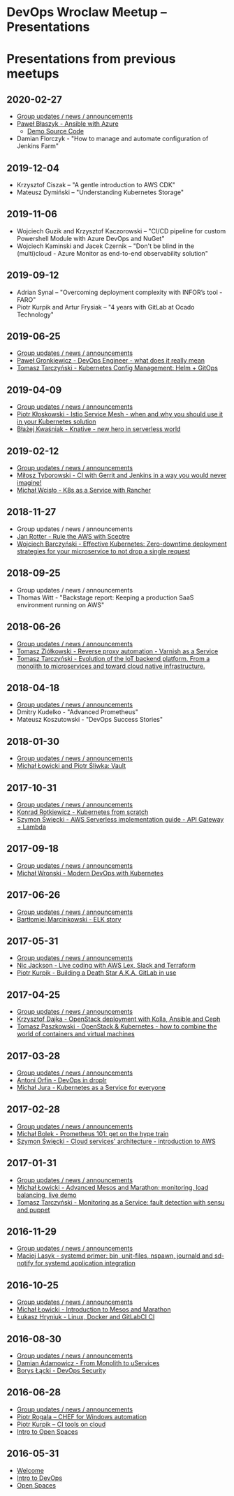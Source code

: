 # DevOps Wroclaw Meetup – Presentations


Presentations from previous meetups
===================================

2020-02-27
----------
- [Group updates / news / announcements](https://github.com/devopswroclaw/presentations/raw/master/slides/devopswroclaw_2020-02-27/2020-02_Group_updates_news_announcements.pdf)
- [Paweł Błaszyk - Ansible with Azure](https://github.com/devopswroclaw/presentations/raw/master/slides/devopswroclaw_2020-02-27/Pawel_Blaszyk_-_Ansible_with_Azure.pdf)
  - [Demo Source Code](https://github.com/devopswroclaw/presentations/raw/master/materials/devopswroclaw_2020-02-27/Pawel_Blaszyk_-_Ansible_with_Azure.zip)
- Damian Florczyk - "How to manage and automate configuration of Jenkins Farm"

2019-12-04
----------
- Krzysztof Ciszak – "A gentle introduction to AWS CDK"
- Mateusz Dymiński – "Understanding Kubernetes Storage"

2019-11-06
----------
- Wojciech Guzik and Krzysztof Kaczorowski – "CI/CD pipeline for custom Powershell Module with Azure DevOps and NuGet"
- Wojciech Kaminski and Jacek Czernik – "Don't be blind in the (multi)cloud - Azure Monitor as end-to-end observability solution"

2019-09-12
----------
- Adrian Synal – "Overcoming deployment complexity with INFOR’s tool - FARO"
- Piotr Kurpik and Artur Frysiak – "4 years with GitLab at Ocado Technology"

2019-06-25
----------
- [Group updates / news / announcements](https://github.com/devopswroclaw/presentations/raw/master/slides/devopswroclaw_2019-06-25/2019-06_Group_updates_news_announcements.pdf)
- [Paweł Gronkiewicz - DevOps Engineer - what does it really mean](https://github.com/devopswroclaw/presentations/raw/master/slides/devopswroclaw_2019-06-25/Pawel_Gronkiewicz-DevOps_Engineer.pdf)
- [Tomasz Tarczyński - Kubernetes Config Management: Helm + GitOps](https://github.com/devopswroclaw/presentations/raw/master/slides/devopswroclaw_2019-06-25/Tomasz_Tarczynski_-_Config_management_for_Kubernetes_-_GitOps_+_Helm.pdf)

2019-04-09
----------
- [Group updates / news / announcements](https://github.com/devopswroclaw/presentations/raw/master/slides/devopswroclaw_2019-04-09/2019-04_Group_updates_news_announcements.pdf)
- [Piotr Kłoskowski - Istio Service Mesh - when and why you should use it in your Kubernetes solution](https://github.com/devopswroclaw/presentations/raw/master/slides/devopswroclaw_2019-04-09/Piotr_Kloskowski_-_Istio_Service_Mesh.pdf)
- [Błażej Kwaśniak - Knative - new hero in serverless world](https://github.com/devopswroclaw/presentations/raw/master/slides/devopswroclaw_2019-04-09/Blazej_Kwasniak_-_Knative.pdf)

2019-02-12
----------
- [Group updates / news / announcements](https://github.com/devopswroclaw/presentations/raw/master/slides/devopswroclaw_2019-02-12/2019-02_Group_updates_news_announcements.pdf)
- [Miłosz Tyborowski - CI with Gerrit and Jenkins in a way you would never imagine!](https://github.com/devopswroclaw/presentations/raw/master/slides/devopswroclaw_2019-02-12/Milosz_Tyborowski_-_CI_with_Gerrit_and_Jenkins_in_a_way_you_would_never_imagine.pdf)
- [Michał Wcisło - K8s as a Service with Rancher](https://github.com/devopswroclaw/presentations/raw/master/slides/devopswroclaw_2019-02-12/Michal_Wcislo_-_K8s_as_a_Service_with_Rancher.pdf)

2018-11-27
----------
- Group updates / news / announcements
- [Jan Rotter - Rule the AWS with Sceptre](https://github.com/janrotter/sceptre_devops_meetup)
- [Wojciech Barczyński  - Effective Kubernetes: Zero-downtime deployment strategies for your microservice to not drop a single request](https://www.slideshare.net/WojciechBarczyski/zero-downtime-deployment-of-microservices-with-kubernetes)

2018-09-25
----------
- Group updates / news / announcements
- Thomas Witt - "Backstage report: Keeping a production SaaS environment running on AWS"

2018-06-26
----------
- [Group updates / news / announcements](https://github.com/devopswroclaw/presentations/raw/master/slides/devopswroclaw_2018-06-26/2018-06_Group_updates_news_announcements.pdf)
- [Tomasz Ziółkowski - Reverse proxy automation - Varnish as a Service](https://github.com/devopswroclaw/presentations/raw/master/slides/devopswroclaw_2018-06-26/Tomasz_Ziolkowski_-_Reverse_proxy_automation_-_Varnish_as_a_Service.pdf)
- [Tomasz Tarczyński - Evolution of the IoT backend platform. From a monolith to microservices and toward cloud native infrastructure.](https://github.com/devopswroclaw/presentations/raw/master/slides/devopswroclaw_2018-06-26/Tomasz_Tarczynski_-_Evolution_of_the_IoT_backend_platform.pdf)

2018-04-18
----------
- [Group updates / news / announcements](https://github.com/devopswroclaw/presentations/raw/master/slides/devopswroclaw_2018-04-18/2018-04_Group_updates_news_announcements.pdf)
- Dmitry Kudelko - "Advanced Prometheus"
- Mateusz Koszutowski - "DevOps Success Stories"

2018-01-30
----------
- [Group updates / news / announcements](https://github.com/devopswroclaw/presentations/raw/master/slides/devopswroclaw_2018-01-30/2018-01_Group_updates_news_announcements.pdf)
- [Michał Łowicki and Piotr Śliwka: Vault](https://github.com/devopswroclaw/presentations/raw/master/slides/devopswroclaw_2018-01-30/Michal_Lowicki_and_Piotr_Sliwka_-_Introduction_to_Vault.pdf)

2017-10-31
----------
- [Group updates / news / announcements](https://github.com/devopswroclaw/presentations/raw/master/slides/devopswroclaw_2017-10-31/2017-10_Group_updates_news_announcements.pdf)
- [Konrad Rotkiewicz - Kubernetes from scratch](https://github.com/devopswroclaw/presentations/raw/master/slides/devopswroclaw_2017-10-31/Konrad_Rotkiewicz_-_Kubernetes_from_scratch.pdf)
- [Szymon Święcki - AWS Serverless implementation guide - API Gateway + Lambda](https://github.com/devopswroclaw/presentations/raw/master/slides/devopswroclaw_2017-10-31/Szymon_Swiecki_-_AWS_Serverless_implementation_guide.pdf)

2017-09-18
----------
- [Group updates / news / announcements](https://github.com/devopswroclaw/presentations/raw/master/slides/devopswroclaw_2017-09-18/2017-09_Group_updates_news_announcements.pdf)
- [Michał Wronski - Modern DevOps with Kubernetes](https://github.com/devopswroclaw/presentations/raw/master/slides/devopswroclaw_2017-09-18/Michal_Wronski_-_Modern_DevOps_with_Kubernetes.pdf)

2017-06-26
----------
- [Group updates / news / announcements](https://github.com/devopswroclaw/presentations/raw/master/slides/devopswroclaw_2017-06-26/2017-06_Group_updates_news_announcements.pdf)
- [Bartłomiej Marcinkowski - ELK story](https://github.com/devopswroclaw/presentations/raw/master/slides/devopswroclaw_2017-06-26/Bartlomiej_Marcinkowski_-_ELK_story.pdf)

2017-05-31
----------
- [Group updates / news / announcements](https://github.com/devopswroclaw/presentations/raw/master/slides/devopswroclaw_2017-05-31/2017-05_Group_updates_news_announcements.pdf)
- [Nic Jackson - Live coding with AWS Lex, Slack and Terraform](https://nicholasjackson.io/2017/04/25/slack-bot-aws-lambda/)
- [Piotr Kurpik - Building a Death Star A.K.A. GitLab in use](https://github.com/devopswroclaw/presentations/raw/master/slides/devopswroclaw_2017-05-31/Piotr_Kurpik-Building_a_Death_Star-A.K.A.-GitLab_in_use.pdf)

2017-04-25
----------
- [Group updates / news / announcements](https://github.com/devopswroclaw/presentations/raw/master/slides/devopswroclaw_2017-04-25/2017-04_Group_updates_news_announcements.pdf)
- [Krzysztof Dajka - OpenStack deployment with Kolla, Ansible and Ceph](https://github.com/devopswroclaw/presentations/raw/master/slides/devopswroclaw_2017-04-25/Krzysztof_Dajka_-_OpenStack_deployment_with_Kolla_Ansible_and_Ceph.pdf)
- [Tomasz Paszkowski - OpenStack & Kubernetes - how to combine the world of containers and virtual machines](https://github.com/devopswroclaw/presentations/raw/master/slides/devopswroclaw_2017-04-25/Tomasz_Paszkowski_-_OpenStack_and_Kubernetes.pdf)

2017-03-28
----------
- [Group updates / news / announcements](https://github.com/devopswroclaw/presentations/raw/master/slides/devopswroclaw_2017-03-28/2017-03_Group_updates_news_announcements.pdf)
- [Antoni Orfin - DevOps in droplr](https://github.com/devopswroclaw/presentations/raw/master/slides/devopswroclaw_2017-03-28/Antoni_Orfin_-_devops_in_droplr.pdf)
- [Michał Jura - Kubernetes as a Service for everyone](https://github.com/devopswroclaw/presentations/raw/master/slides/devopswroclaw_2017-03-28/Michal_Jura_-_Kubernetes_as_a_Service_for_everyone.pdf)

2017-02-28
----------
- [Group updates / news / announcements](https://github.com/devopswroclaw/presentations/raw/master/slides/devopswroclaw_2017-02-28/2017-02_Group_updates_news_announcements.pdf)
- [Michał Bolek - Prometheus 101: get on the hype train](https://github.com/devopswroclaw/presentations/raw/master/slides/devopswroclaw_2017-02-28/Michal_Bolek_-_Prometheus_101.pdf)
- [Szymon Święcki - Cloud services' architecture - introduction to AWS](https://github.com/devopswroclaw/presentations/raw/master/slides/devopswroclaw_2017-02-28/Szymon_Swiecki_-_Intro_into_AWS.pdf)

2017-01-31
----------
- [Group updates / news / announcements](https://github.com/devopswroclaw/presentations/raw/master/slides/devopswroclaw_2017-01-31/2017-01_Group_updates_news_announcements.pdf)
- [Michał Łowicki - Advanced Mesos and Marathon: monitoring, load balancing, live demo](https://github.com/devopswroclaw/presentations/raw/master/slides/devopswroclaw_2017-01-31/Michal_Lewicki_-_Advanced_Mesos_and_Marathon.pdf)
- [Tomasz Tarczyński - Monitoring as a Service: fault detection with sensu and puppet](https://github.com/devopswroclaw/presentations/raw/master/slides/devopswroclaw_2017-01-31/Tomasz_Tarczynski_-_Monitoring_as_a_Service.pdf)

2016-11-29
----------
- [Group updates / news / announcements](https://github.com/devopswroclaw/presentations/raw/master/slides/devopswroclaw_2016-11-29/2016-11_Group_updates_news_announcements.pdf)
- [Maciej Lasyk - systemd primer: bin, unit-files, nspawn, journald and sd-notify for systemd application integration](https://github.com/devopswroclaw/presentations/raw/master/slides/devopswroclaw_2016-11-29/systemd_primer.pdf)

2016-10-25
----------
- [Group updates / news / announcements](https://github.com/devopswroclaw/presentations/raw/master/slides/devopswroclaw_2016-10-25/2016-10_Group_updates_news_announcements.pdf)
- [Michał Łowicki - Introduction to Mesos and Marathon](https://github.com/devopswroclaw/presentations/raw/master/slides/devopswroclaw_2016-10-25/Michal_Lowicki_-_Intro_to_Mesos_and_Marathon.pdf)
- [Łukasz Hryniuk - Linux, Docker and GitLabCI CI](https://github.com/devopswroclaw/presentations/raw/master/slides/devopswroclaw_2016-10-25/Lukasz_Hryniuk_-_Linux_Docker_and_GitLabCI.pdf)

2016-08-30
----------
- [Group updates / news / announcements](slides/devopswroclaw_2016-08-30/2016-08_Group_updates_news_announcements.pdf)
- [Damian Adamowicz - From Monolith to uServices](slides/devopswroclaw_2016-08-30/Damian_Adamowicz_-_Essence_of_the_Cloud.pdf)
- [Borys Łącki - DevOps Security](slides/devopswroclaw_2016-08-30/Borys_Lacki_-_DevOps_Security.pdf)

2016-06-28
----------
- [Group updates / news / announcements](slides/devopswroclaw_2016-06-28/2016-06_-_Group_updates_news_announcements.pdf)
- [Piotr Rogala – CHEF for Windows automation](slides/devopswroclaw_2016-06-28/Piotr_Rogala-CHEF_Windows_Automation.pdf)
- [Piotr Kurpik – CI tools on cloud](slides/devopswroclaw_2016-06-28/Piotr_Kurpik-CI_tools_in_cloud.pdf)
- [Intro to Open Spaces](slides/devopswroclaw_2016-06-28/2016-06_-_Open_Spaces.pdf)

2016-05-31
----------
- [Welcome](/slides/devopswroclaw_2016-05-31/Welcome_the_guests.pdf/)
- [Intro to DevOps](slides/devopswroclaw_2016-05-31/Intro_to_DevOps.pdf)
- [Open Spaces](slides/devopswroclaw_2016-05-31/Open_Spaces.pdf)
